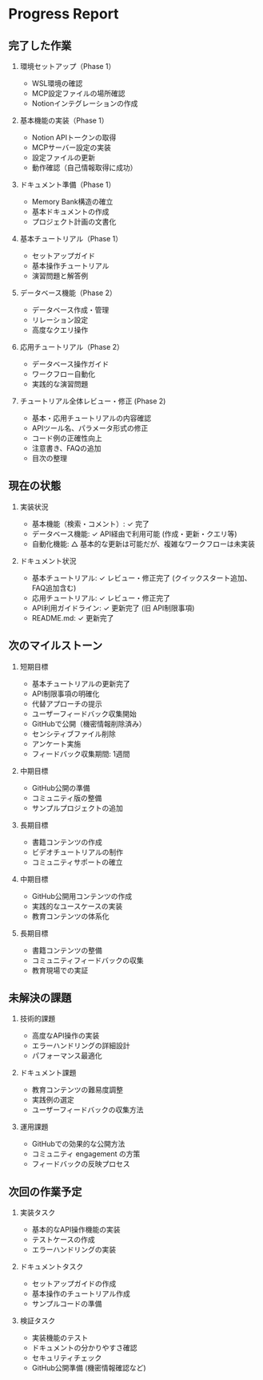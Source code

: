 # Progress Report

## 完了した作業
1. 環境セットアップ（Phase 1）
   - WSL環境の確認
   - MCP設定ファイルの場所確認
   - Notionインテグレーションの作成

2. 基本機能の実装（Phase 1）
   - Notion APIトークンの取得
   - MCPサーバー設定の実装
   - 設定ファイルの更新
   - 動作確認（自己情報取得に成功）

3. ドキュメント準備（Phase 1）
   - Memory Bank構造の確立
   - 基本ドキュメントの作成
   - プロジェクト計画の文書化

4. 基本チュートリアル（Phase 1）
   - セットアップガイド
   - 基本操作チュートリアル
   - 演習問題と解答例

5. データベース機能（Phase 2）
   - データベース作成・管理
   - リレーション設定
   - 高度なクエリ操作

6. 応用チュートリアル（Phase 2）
   - データベース操作ガイド
   - ワークフロー自動化
   - 実践的な演習問題

7. チュートリアル全体レビュー・修正 (Phase 2)
   - 基本・応用チュートリアルの内容確認
   - APIツール名、パラメータ形式の修正
   - コード例の正確性向上
   - 注意書き、FAQの追加
   - 目次の整理

## 現在の状態
1. 実装状況
   - 基本機能（検索・コメント）: ✓ 完了
   - データベース機能: ✓ API経由で利用可能 (作成・更新・クエリ等)
   - 自動化機能: △ 基本的な更新は可能だが、複雑なワークフローは未実装

2. ドキュメント状況
   - 基本チュートリアル: ✓ レビュー・修正完了 (クイックスタート追加、FAQ追加含む)
   - 応用チュートリアル: ✓ レビュー・修正完了
   - API利用ガイドライン: ✓ 更新完了 (旧 API制限事項)
   - README.md: ✓ 更新完了

## 次のマイルストーン
1. 短期目標
   - 基本チュートリアルの更新完了
   - API制限事項の明確化
   - 代替アプローチの提示
   - ユーザーフィードバック収集開始
   - GitHubで公開（機密情報削除済み）
   - センシティブファイル削除
   - アンケート実施
   - フィードバック収集期間: 1週間

2. 中期目標
   - GitHub公開の準備
   - コミュニティ版の整備
   - サンプルプロジェクトの追加

3. 長期目標
   - 書籍コンテンツの作成
   - ビデオチュートリアルの制作
   - コミュニティサポートの確立

2. 中期目標
   - GitHub公開用コンテンツの作成
   - 実践的なユースケースの実装
   - 教育コンテンツの体系化

3. 長期目標
   - 書籍コンテンツの整備
   - コミュニティフィードバックの収集
   - 教育現場での実証

## 未解決の課題
1. 技術的課題
   - 高度なAPI操作の実装
   - エラーハンドリングの詳細設計
   - パフォーマンス最適化

2. ドキュメント課題
   - 教育コンテンツの難易度調整
   - 実践例の選定
   - ユーザーフィードバックの収集方法

3. 運用課題
   - GitHubでの効果的な公開方法
   - コミュニティ engagement の方策
   - フィードバックの反映プロセス

## 次回の作業予定
1. 実装タスク
   - 基本的なAPI操作機能の実装
   - テストケースの作成
   - エラーハンドリングの実装

2. ドキュメントタスク
   - セットアップガイドの作成
   - 基本操作のチュートリアル作成
   - サンプルコードの準備

3. 検証タスク
   - 実装機能のテスト
   - ドキュメントの分かりやすさ確認
   - セキュリティチェック
   - GitHub公開準備 (機密情報確認など)
